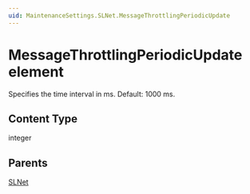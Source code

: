 ```yaml
---
uid: MaintenanceSettings.SLNet.MessageThrottlingPeriodicUpdate
---
```


# MessageThrottlingPeriodicUpdate element

Specifies the time interval in ms. Default: 1000 ms.

## Content Type

integer

## Parents

[SLNet](xref:MaintenanceSettings.SLNet)
